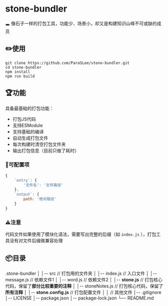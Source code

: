 # stone-bundler
🕳️ 像石子一样的打包工具，功能少、场景小，却又是构建知识山峰不可或缺的成员

## ✏️使用
```shell
git clone https://github.com/ParaSLee/stone-bundler.git
cd stone-bundler
npm install
npm run build
```

## 🏆功能
具备最基础的打包功能：

* 打包JS代码
* 支持ESModule
* 支持基础的编译
* 自动生成打包文件
* 每次构建时清空打包文件夹
* 输出打包信息（目前只做了耗时）


### 📑可配置项
```js
{
    `entry`: {
        '文件名': '文件路径'
    },
    `output`: {
        path: '绝对路径'
    }
}
```


### ⚠️注意
代码文件如果使用了模块化语法，需要写出完整的后缀（如 `index.js` ），打包工具没有对文件后缀做兼容处理


## 📦目录
.stone-bundler
│
│-- src // 打包用的文件夹
│  │-- index.js   // 入口文件
│  │-- message.js // 依赖文件1
│  │-- word.js    // 依赖文件2
│
│-- **stone.js**        // 打包核心代码，保留了**部分比较重要的注释**
│
│-- stoneNotes.js   // 打包核心代码，保留了**所有注释**
│
│-- **stone.config.js** // 打包配置文件
│
│   // 其他文件
│-- .gitignore
│-- LICENSE
│-- package.json
│-- package-lock.json
└─- README.md


